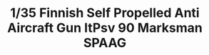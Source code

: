 ---
title: "1/35 Finnish Self Propelled Anti Aircraft Gun  ItPsv 90 Marksman SPAAG"
price: "TBA" 
desc: "Maketa"
img_path: "/assets/img/TAKO2043.jpg"
brand: "N/A"
available: false
special_offer: false
new: false
soon: false
cat: "0010000"
subcat: "0013100"
subsubcat: "0N/A"
sifra: "TAKO2043"
---